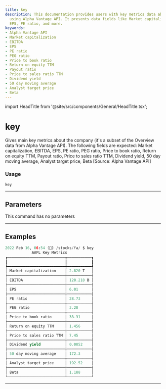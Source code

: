 ```yaml
---
title: key
description: This documentation provides users with key metrics data about a company
  using Alpha Vantage API. It presents data fields like Market capitalization, EBITDA,
  EPS, PE ratio, and more.
keywords:
- Alpha Vantage API
- Market capitalization
- EBITDA
- EPS
- PE ratio
- PEG ratio
- Price to book ratio
- Return on equity TTM
- Payout ratio
- Price to sales ratio TTM
- Dividend yield
- 50 day moving average
- Analyst target price
- Beta
---
```


import HeadTitle from '@site/src/components/General/HeadTitle.tsx';

<HeadTitle title="key - Fa - Stocks - Reference | OpenBB Terminal Docs" />

# key

Gives main key metrics about the company (it's a subset of the Overview data from Alpha Vantage API). The following fields are expected: Market capitalization, EBITDA, EPS, PE ratio, PEG ratio, Price to book ratio, Return on equity TTM, Payout ratio, Price to sales ratio TTM, Dividend yield, 50 day moving average, Analyst target price, Beta [Source: Alpha Vantage API]

### Usage

```python
key
```

---

## Parameters

This command has no parameters



---

## Examples

```python
2022 Feb 16, 06:54 (🦋) /stocks/fa/ $ key
            AAPL Key Metrics
┏━━━━━━━━━━━━━━━━━━━━━━━━━━┳━━━━━━━━━━━┓
┃                          ┃           ┃
┡━━━━━━━━━━━━━━━━━━━━━━━━━━╇━━━━━━━━━━━┩
│ Market capitalization    │ 2.820 T   │
├──────────────────────────┼───────────┤
│ EBITDA                   │ 128.218 B │
├──────────────────────────┼───────────┤
│ EPS                      │ 6.01      │
├──────────────────────────┼───────────┤
│ PE ratio                 │ 28.73     │
├──────────────────────────┼───────────┤
│ PEG ratio                │ 3.28      │
├──────────────────────────┼───────────┤
│ Price to book ratio      │ 38.31     │
├──────────────────────────┼───────────┤
│ Return on equity TTM     │ 1.456     │
├──────────────────────────┼───────────┤
│ Price to sales ratio TTM │ 7.45      │
├──────────────────────────┼───────────┤
│ Dividend yield           │ 0.0052    │
├──────────────────────────┼───────────┤
│ 50 day moving average    │ 172.3     │
├──────────────────────────┼───────────┤
│ Analyst target price     │ 192.52    │
├──────────────────────────┼───────────┤
│ Beta                     │ 1.188     │
└──────────────────────────┴───────────┘
```
---

